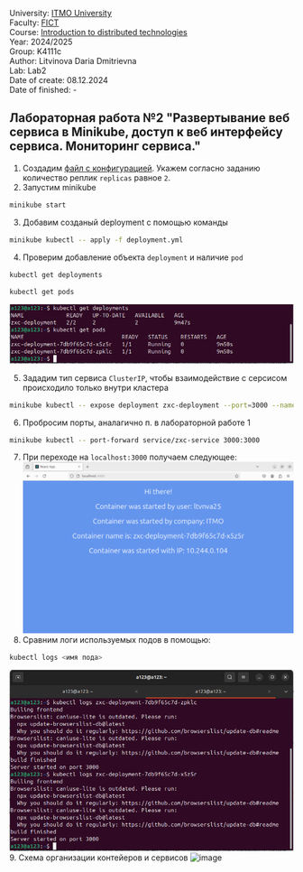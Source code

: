 University: [ITMO University](https://itmo.ru/ru/) \
Faculty: [FICT](https://fict.itmo.ru) \
Course: [Introduction to distributed technologies](https://github.com/itmo-ict-faculty/introduction-to-distributed-technologies) \
Year: 2024/2025 \
Group: K4111c \
Author: Litvinova Daria Dmitrievna \
Lab: Lab2 \
Date of create: 08.12.2024 \
Date of finished: -
## Лабораторная работа №2 "Развертывание веб сервиса в Minikube, доступ к веб интерфейсу сервиса. Мониторинг сервиса."
1. Создадим [файл с конфигурацией](./deployment.yml). Укажем согласно заданию количество реплик `replicas` равное `2`.
2. Запустим minikube
```bash
minikube start
```
3. Добавим созданый deployment с помощью команды
```bash
minikube kubectl -- apply -f deployment.yml
```
4. Проверим добавление объекта `deployment` и наличие `pod`
```bash
kubectl get deployments
```
```bash
kubectl get pods
```
![image](./deployment_and_pods.png)

5. Зададим тип сервиса `ClusterIP`, чтобы взаимодействие с серсисом происходило только внутри кластера
```bash
minikube kubectl -- expose deployment zxc-deployment --port=3000 --name=zxc-service --type=ClusterIP
```
6. Пробросим порты, аналагично п. в лабораторной работе 1
```bash
minikube kubectl -- port-forward service/zxc-service 3000:3000
```
7. При переходе на `localhost:3000` получаем следующее:
![image](./local_host.png)
8. Сравним логи используемых подов в помощью:
```bash
kubectl logs <имя пода>
```
![image](./logs.png)
9. Схема организации контейеров и сервисов
![image](./images/objects.png)
